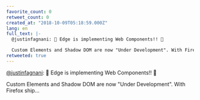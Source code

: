 ```yaml
---
favorite_count: 0
retweet_count: 0
created_at: "2018-10-09T05:18:59.000Z"
lang: en
full_text: |-
  @justinfagnani: 🎉 Edge is implementing Web Components!! 🎉

  Custom Elements and Shadow DOM are now "Under Development". With Firefox ship…
retweeted: true
---
```


[@justinfagnani](https://twitter.com/justinfagnani): 🎉 Edge is implementing Web
Components!! 🎉

Custom Elements and Shadow DOM are now "Under Development". With Firefox ship…
